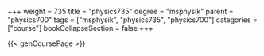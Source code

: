 +++
weight = 735
title = "physics735"
degree = "msphysik"
parent = "physics700"
tags = ["msphysik", "physics735", "physics700"]
categories = ["course"]
bookCollapseSection = false
+++

{{< genCoursePage >}}
